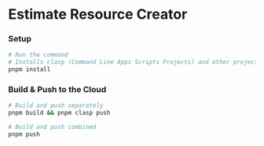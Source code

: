 # Estimate Resource Creator

### Setup
```bash
# Run the command
# Installs clasp (Command Line Apps Scripts Projects) and other project dependencies
pnpm install
```

### Build & Push to the Cloud
```bash
# Build and push separately
pnpm build && pnpm clasp push

# Build and push combined 
pnpm push
```


